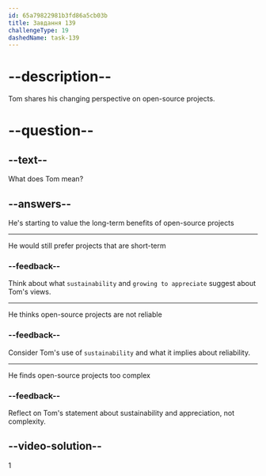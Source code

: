 ```yaml
---
id: 65a79822981b3fd86a5cb03b
title: Завдання 139
challengeType: 19
dashedName: task-139
---
```


<!--
AUDIO REFERENCE:
Tom: That's true. The sustainability of open-source projects is something I'm growing to appreciate more.
-->

# --description--

Tom shares his changing perspective on open-source projects.

# --question--

## --text--

What does Tom mean?

## --answers--

He's starting to value the long-term benefits of open-source projects

---

He would still prefer projects that are short-term

### --feedback--

Think about what `sustainability` and `growing to appreciate` suggest about Tom's views.

---

He thinks open-source projects are not reliable

### --feedback--

Consider Tom's use of `sustainability` and what it implies about reliability.

---

He finds open-source projects too complex

### --feedback--

Reflect on Tom's statement about sustainability and appreciation, not complexity.

## --video-solution--

1

